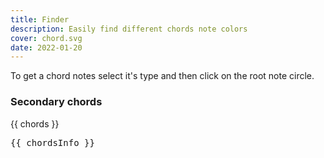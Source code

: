 ```yaml
---
title: Finder
description: Easily find different chords note colors
cover: chord.svg
date: 2022-01-20
---
```


<script setup>
import chordFinder from './finder.vue'
import { Progression, Chord, Note } from '@tonaljs/tonal'
import { notes } from '#/use/theory'
import { globalScale } from '#/use/chroma'
import { computed } from 'vue'

const chords = computed(() => Progression.fromRomanNumerals(notes[globalScale.tonic], `bII7, iim6, III7, ivm6, V7, #vm6, vim6, bVII7, VIIo7`.split(', ')))

const chordsInfo = computed(()=>chords.value.map(ch =>Chord.get(ch).notes.map(Note.simplify)))

</script>


To get a chord notes select it's type and then click on the root note circle.

<client-only >
 <chord-finder />
</client-only >


### Secondary chords


<chroma-keys class="max-w-80" v-model:pitch="globalScale.tonic"></chroma-keys>

 {{ chords }}

<pre class="text-xs">{{ chordsInfo }}</pre> 